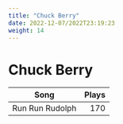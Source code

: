 ```yaml
---
title: "Chuck Berry"
date: 2022-12-07/2022T23:19:23
weight: 14
---
```


# Chuck Berry

 Song | Plays 
----- | -----:
Run Run Rudolph | 170
